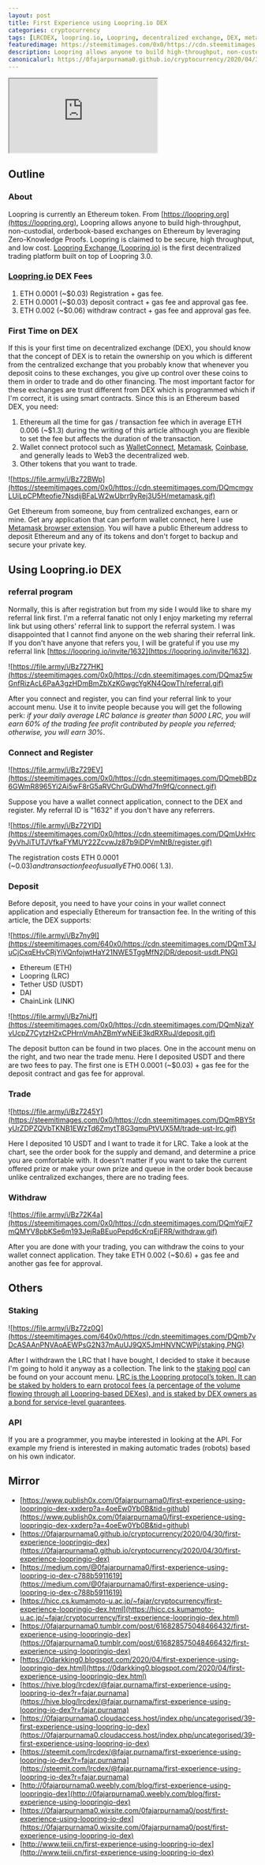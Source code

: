 ```yaml
---
layout: post
title: First Experience using Loopring.io DEX
categories: cryptocurrency
tags: [LRCDEX, loopring.io, Loopring, decentralized exchange, DEX, metamask, walletconnect, trading, staking, cryptocurrency, Ethereum, USDT]
featuredimage: https://steemitimages.com/0x0/https://cdn.steemitimages.com/DQmaz5wGnfRizAcL6PaA3gzHDmBmZbXzKGwgcYgKN4QowTh/referral.gif
description: Loopring allows anyone to build high-throughput, non-custodial, orderbook-based exchanges on Ethereum by leveraging Zero-Knowledge Proofs. Loopring is claimed to be secure, high throughput, and low cost.
canonicalurl: https://0fajarpurnama0.github.io/cryptocurrency/2020/04/30/first-experience-loopringio-dex
---
```


<div class="video-container"><iframe src="https://lbry.tv/$/embed/first-experience-loopring-io-dex/944d5d5e9fd88286427d8320748a2ee3ede58fa3" allowfullscreen=""></iframe></div>

## Outline

### About

Loopring is currently an Ethereum token. From [https://loopring.org](https://loopring.org), Loopring allows anyone to build high-throughput, non-custodial, orderbook-based exchanges on Ethereum by leveraging Zero-Knowledge Proofs. Loopring is claimed to be secure, high throughput, and low cost. [Loopring Exchange (Loopring.io)](https://loopring.io/invite/1632) is the first decentralized trading platform built on top of Loopring 3.0.

### [Loopring.io](https://loopring.io/invite/1632) DEX Fees

1.  ETH 0.0001 (~$0.03) Registration + gas fee.
2.  ETH 0.0001 (~$0.03) deposit contract + gas fee and approval gas fee.
3.  ETH 0.002 (~$0.06) withdraw contract + gas fee and approval gas fee.

### First Time on DEX

If this is your first time on decentralized exchange (DEX), you should know that the concept of DEX is to retain the ownership on you which is different from the centralized exchange that you probably know that whenever you deposit coins to these exchanges, you give up control over these coins to them in order to trade and do other financing. The most important factor for these exchanges are trust different from DEX which is programmed which if I'm correct, it is using smart contracts. Since this is an Ethereum based DEX, you need:

1.  Ethereum all the time for gas / transaction fee which in average ETH 0.006 (~$1.3) during the writing of this article although you are flexible to set the fee but affects the duration of the transaction.
2.  Wallet connect protocol such as [WalletConnect](https://walletconnect.org), [Metamask](https://metamask.io), [Coinbase](https://www.coinbase.com/join/purnam_0v), and generally leads to Web3 the decentralized web.
3.  Other tokens that you want to trade.

![https://file.army/i/Bz72BWp](https://steemitimages.com/0x0/https://cdn.steemitimages.com/DQmcmgvLUiLpCPMteofie7NsdijBFaLW2wUbrr9yRej3U5H/metamask.gif)

Get Ethereum from someone, buy from centralized exchanges, earn or mine. Get any application that can perform wallet connect, here I use [Metamask browser extension](https://metamask.io/download.html). You will have a public Ethereum address to deposit Ethereum and any of its tokens and don't forget to backup and secure your private key.



## Using Loopring.io DEX

### referral program

Normally, this is after registration but from my side I would like to share my referral link first. I'm a referral fanatic not only I enjoy marketing my referral link but using others' referral link to support the referral system. I was disappointed that I cannot find anyone on the web sharing their referral link. If you don't have anyone that refers you, I will be grateful if you use my referral link [https://loopring.io/invite/1632](https://loopring.io/invite/1632).

![https://file.army/i/Bz727HK](https://steemitimages.com/0x0/https://cdn.steemitimages.com/DQmaz5wGnfRizAcL6PaA3gzHDmBmZbXzKGwgcYgKN4QowTh/referral.gif)

After you connect and register, you can find your referral link to your account menu. Use it to invite people because you will get the following perk: _if your daily average LRC balance is greater than 5000 LRC, you will earn 60% of the trading fee profit contributed by people you referred; otherwise, you will earn 30%_.



### Connect and Register

![https://file.army/i/Bz729EV](https://steemitimages.com/0x0/https://cdn.steemitimages.com/DQmebBDz6GWmR8965Yi2Ai5wF8rG5aRVChrGuDWhd7fn9fQ/connect.gif)

Suppose you have a wallet connect application, connect to the DEX and register. My referral ID is "1632" if you don't have any referrers.



![https://file.army/i/Bz72YID](https://steemitimages.com/0x0/https://cdn.steemitimages.com/DQmUxHrc9yVhJiTUTJVfkaFYMUY22ZcvwJz87b9iDPVmNtB/register.gif)

The registration costs ETH 0.0001 (~$0.03) and transaction fee of usually ETH 0.006 (~$1.3).



### Deposit

Before deposit, you need to have your coins in your wallet connect application and especially Ethereum for transaction fee. In the writing of this article, the DEX supports:

![https://file.army/i/Bz7ny9I](https://steemitimages.com/640x0/https://cdn.steemitimages.com/DQmT3JuCjCxqEHvCRjYiVQnfojwtHaY21NWE5TggMfN2jDR/deposit-usdt.PNG)



*   Ethereum (ETH)
*   Loopring (LRC)
*   Tether USD (USDT)
*   DAI
*   ChainLink (LINK)





![https://file.army/i/Bz7niJf](https://steemitimages.com/0x0/https://cdn.steemitimages.com/DQmNjzaYvUcpZ7CytzH2xCPHrnVmAhZBmYwNEiE3kdRXRuJ/deposit.gif)

The deposit button can be found in two places. One in the account menu on the right, and two near the trade menu. Here I deposited USDT and there are two fees to pay. The first one is ETH 0.0001 (~$0.03) + gas fee for the deposit contract and gas fee for approval.



### Trade

![https://file.army/i/Bz7245Y](https://steemitimages.com/0x0/https://cdn.steemitimages.com/DQmRBY5tyUrZDPZQVbTKNB1EWzTd6ZmytT8G3qmuPtVUX5M/trade-ust-lrc.gif)

Here I deposited 10 USDT and I want to trade it for LRC. Take a look at the chart, see the order book for the supply and demand, and determine a price you are comfortable with. It doesn't matter if you want to take the current offered prize or make your own prize and queue in the order book because unlike centralized exchanges, there are no trading fees.



### Withdraw

![https://file.army/i/Bz72K4a](https://steemitimages.com/0x0/https://cdn.steemitimages.com/DQmYqjF7mQMYV8pbKSe6m193JejRaBEuoPepd6cKrqEjFRR/withdraw.gif)

After you are done with your trading, you can withdraw the coins to your wallet connect application. They take ETH 0.002 (~$0.6) + gas fee and another gas fee for approval.



## Others

### Staking

![https://file.army/i/Bz72z0Q](https://steemitimages.com/640x0/https://cdn.steemitimages.com/DQmb7vDcASAAnPNVAoAEWPsG2N37mAuUJ9QX5JmHNVNCWPj/staking.PNG)

After I withdrawn the LRC that I have bought, I decided to stake it because I'm going to hold it anyway as a collection. The link to the [staking pool](https://staking.loopring.org) can be found on your account menu. [LRC is the Loopring protocol’s token. It can be staked by holders to earn protocol fees (a percentage of the volume flowing through all Loopring-based DEXes), and is staked by DEX owners as a bond for service-level guarantees](https://medium.com/loopring-protocol/lrc-staking-and-claiming-instructions-91fd80e1af98).



### API

If you are a programmer, you maybe interested in looking at the API. For example my friend is interested in making automatic trades (robots) based on his own indicator.

## Mirror

*   [https://www.publish0x.com/0fajarpurnama0/first-experience-using-loopringio-dex-xxderp?a=4oeEw0Yb0B&tid=github](https://www.publish0x.com/0fajarpurnama0/first-experience-using-loopringio-dex-xxderp?a=4oeEw0Yb0B&tid=github)
*   [https://0fajarpurnama0.github.io/cryptocurrency/2020/04/30/first-experience-loopringio-dex](https://0fajarpurnama0.github.io/cryptocurrency/2020/04/30/first-experience-loopringio-dex)
*   [https://medium.com/@0fajarpurnama0/first-experience-using-loopring-io-dex-c788b5911619](https://medium.com/@0fajarpurnama0/first-experience-using-loopring-io-dex-c788b5911619)
*   [https://hicc.cs.kumamoto-u.ac.jp/~fajar/cryptocurrency/first-experience-loopringio-dex.html](https://hicc.cs.kumamoto-u.ac.jp/~fajar/cryptocurrency/first-experience-loopringio-dex.html)
*   [https://0fajarpurnama0.tumblr.com/post/616828575048466432/first-experience-using-loopringio-dex](https://0fajarpurnama0.tumblr.com/post/616828575048466432/first-experience-using-loopringio-dex)
*   [https://0darkking0.blogspot.com/2020/04/first-experience-using-loopringio-dex.html](https://0darkking0.blogspot.com/2020/04/first-experience-using-loopringio-dex.html)
*   [https://hive.blog/lrcdex/@fajar.purnama/first-experience-using-loopring-io-dex?r=fajar.purnama](https://hive.blog/lrcdex/@fajar.purnama/first-experience-using-loopring-io-dex?r=fajar.purnama)
*   [https://0fajarpurnama0.cloudaccess.host/index.php/uncategorised/39-first-experience-using-loopring-io-dex](https://0fajarpurnama0.cloudaccess.host/index.php/uncategorised/39-first-experience-using-loopring-io-dex)
*   [https://steemit.com/lrcdex/@fajar.purnama/first-experience-using-loopring-io-dex?r=fajar.purnama](https://steemit.com/lrcdex/@fajar.purnama/first-experience-using-loopring-io-dex?r=fajar.purnama)
*   [http://0fajarpurnama0.weebly.com/blog/first-experience-using-loopringio-dex](http://0fajarpurnama0.weebly.com/blog/first-experience-using-loopringio-dex)
*   [https://0fajarpurnama0.wixsite.com/0fajarpurnama0/post/first-experience-using-loopring-io-dex](https://0fajarpurnama0.wixsite.com/0fajarpurnama0/post/first-experience-using-loopring-io-dex)
*   [http://www.teiii.cn/first-experience-using-loopring-io-dex](http://www.teiii.cn/first-experience-using-loopring-io-dex)